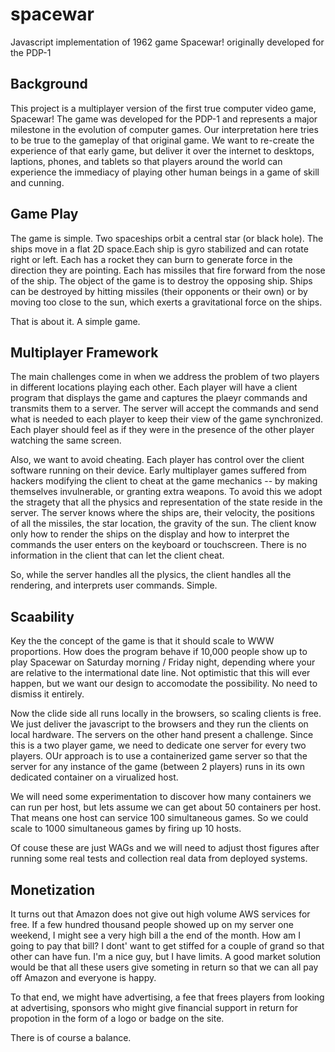 # spacewar
Javascript implementation of 1962 game Spacewar! originally developed for the PDP-1

## Background

This project is a multiplayer version of the first true computer video game, Spacewar!
The game was developed for the PDP-1 and represents a major milestone in the evolution of
computer games.  Our interpretation here tries to be true to the gameplay of that original
game.  We want to re-create the experience of that early game, but deliver it over the internet
to desktops, laptions, phones, and tablets
so that players around the world can experience the immediacy of playing other human beings in
a game of skill and cunning.

## Game Play

The game is simple.  Two spaceships orbit a central star (or black hole).  The ships move
in a flat 2D space.Each ship is gyro stabilized and can rotate right or left.  Each has a
rocket they can burn to generate force in the direction they are pointing.  Each has missiles
that fire forward from the nose of the ship.  The object of the game is to destroy the opposing
ship.  Ships can be destroyed by hitting missiles (their opponents or their own) or by moving
too close to the sun, which exerts a gravitational force on the ships.

That is about it.  A simple game.

## Multiplayer Framework

The main challenges come in when we address the problem of two players in different locations
playing each other.  Each player will have a client program that displays the game and captures
the plaeyr commands and transmits them to a server.  The server will accept the commands and
send what is needed to each player to keep their view of the game synchronized.  Each player
should feel as if they were in the presence of the other player watching the same screen.

Also, we want to avoid cheating.  Each player has control over the client software running
on their device.  Early multiplayer games suffered from hackers modifying the client to
cheat at the game mechanics -- by making themselves invulnerable, or granting extra weapons.
To avoid this we adopt the stragety that all the physics and representation of the state
reside in the server.  The server knows where the ships are, their velocity, the positions of
all the missiles, the star location, the gravity of the sun.  The client know only how to
render the ships on the display and how to interpret the commands the user enters on the
keyboard or touchscreen.  There is no information in the client that can let the client cheat.

So, while the server handles all the plysics, the client handles all the rendering, and interprets
user commands.  Simple.

## Scaability

Key the the concept of the game is that it should scale to WWW proportions.  How does the program
behave if 10,000 people show up to play Spacewar on Saturday morning / Friday night, depending
where your are relative to the intermational date line.  Not optimistic that this will ever happen,
but we want our design to accomodate the possibility. No need to dismiss it entirely.

Now the clide side all runs locally in the browsers, so scaling clients is free.  We just deliver the
javascript to the browsers and they run the clients on local hardware.  The servers on the other
hand present a challenge.  Since this is a two player game, we need to dedicate one server for every
two players.  OUr approach is to use a containerized game server so that the server for any 
instance of the game (between 2 players) runs in its own dedicated container on a virualized host.

We will need some experimentation to discover how many containers we can run per host, but lets assume
we can get about 50 containers per host.  That means one host can service 100 simultaneous games.
So we could scale to 1000 simultaneous games by firing up 10 hosts.

Of couse these are just WAGs and we will need to adjust thost figures after running some real tests
and collection real data from deployed systems.

## Monetization

It turns out that Amazon does not give out high volume AWS services for free.  If a few hundred thousand
people showed up on my server one weekend, I might see a very high bill a the end of the month.  How 
am I going to pay that bill?  I dont' want to get stiffed for a couple of grand so that other can have
fun.  I'm a nice guy, but I have limits.  A good market solution would be that all these users give
someting in return so that we can all pay off Amazon and everyone is happy.

To that end, we might have advertising, a fee that frees players from looking at advertising, sponsors
who might give financial support in return for propotion in the form of a logo or badge on the site.

There is of course a balance.




